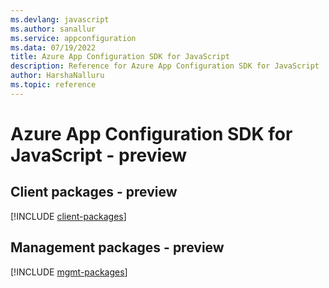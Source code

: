 ```yaml
---
ms.devlang: javascript
ms.author: sanallur
ms.service: appconfiguration
ms.data: 07/19/2022
title: Azure App Configuration SDK for JavaScript
description: Reference for Azure App Configuration SDK for JavaScript
author: HarshaNalluru
ms.topic: reference
---
```

# Azure App Configuration SDK for JavaScript - preview

## Client packages - preview
[!INCLUDE [client-packages](app-configuration-client-index.md)]
## Management packages - preview
[!INCLUDE [mgmt-packages](app-configuration-mgmt-index.md)]
